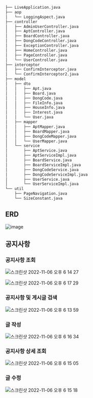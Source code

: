 ```markdown
├── LiveApplication.java
├── aop
│   └── LoggingAspect.java
├── controller
│   ├── AdminUserController.java
│   ├── AptController.java
│   ├── BoardController.java
│   ├── DongCodeController.java
│   ├── ExceptionController.java
│   ├── HomeController.java
│   ├── PageController.java
│   └── UserController.java
├── interceptor
│   ├── ConfirmInterceptor.java
│   └── ConfirmInterceptor2.java
├── model
│   ├── dto
│   │   ├── Apt.java
│   │   ├── Board.java
│   │   ├── DongCode.java
│   │   ├── FileInfo.java
│   │   ├── HouseInfo.java
│   │   ├── Interest.java
│   │   └── User.java
│   ├── mapper
│   │   ├── AptMapper.java
│   │   ├── BoardMapper.java
│   │   ├── DongCodeMapper.java
│   │   └── UserMapper.java
│   └── service
│       ├── AptService.java
│       ├── AptServiceImpl.java
│       ├── BoardService.java
│       ├── BoardServiceImpl.java
│       ├── DongCodeService.java
│       ├── DongCodeServiceImpl.java
│       ├── UserService.java
│       └── UserServiceImpl.java
└── util
    ├── PageNavigation.java
    └── SizeConstant.java
```

## ERD

![image](https://user-images.githubusercontent.com/60567697/200129877-829b4d3e-71ed-4d47-b9d9-69bdc3648d96.png)


## 공지사항

### 공지사항 조회

![스크린샷 2022-11-06 오후 6 14 27](https://user-images.githubusercontent.com/60567697/200163484-66a98df0-1785-4bf9-811d-1e19bc6c6411.png)

![스크린샷 2022-11-06 오후 6 17 29](https://user-images.githubusercontent.com/60567697/200163490-b0fdbde6-e614-491d-9b93-acc0654273e1.png)

### 공지사항 및 게시글 검색

![스크린샷 2022-11-06 오후 6 13 59](https://user-images.githubusercontent.com/60567697/200163494-6ba4cceb-9b6b-4a77-aa65-bc190eaddd25.png)


### 글 작성
![스크린샷 2022-11-06 오후 6 16 34](https://user-images.githubusercontent.com/60567697/200163493-34698c29-e35a-44f8-9761-e02682c99740.png)


### 공지사항 상세 조회
![스크린샷 2022-11-06 오후 6 15 05](https://user-images.githubusercontent.com/60567697/200163517-bc0abec5-e708-404e-bb5c-88155479b37a.png)


### 글 수정
![스크린샷 2022-11-06 오후 6 15 18](https://user-images.githubusercontent.com/60567697/200163520-5e305b40-3009-4ccf-927f-36c9a95d8f5b.png)

